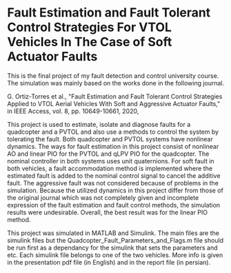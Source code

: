 # Fault Estimation and Fault Tolerant Control Strategies For VTOL Vehicles In The Case of Soft Actuator Faults

This is the final project of my fault detection and control university course. The simulation was mainly based on the works done in the following journal.

G. Ortiz-Torres et al., "Fault Estimation and Fault Tolerant Control Strategies Applied to VTOL Aerial Vehicles With Soft and Aggressive Actuator Faults," in IEEE Access, vol. 8, pp. 10649-10661, 2020,

This project is used to estimate, isolate and diagnose faults for a quadcopter and a PVTOL and also use a methods to control the system by tolerating the fault. Both quadcopter and PVTOL systems have nonlinear dynamics. The ways for fault estimation in this project consist of nonlinear AO and linear PIO for the PVTOL and qLPV PIO for the quadcopter. The nominal controller in both systems uses unit quaternions. For soft fault in both vehicles, a fault accommodation method is implemented where the estimated fault is added to the nominal control signal to cancel the additive fault. The aggressive fault was not considered because of problems in the simulation. Because the utilized dynamics in this project differ from those of the original journal which was not completely given and incomplete expression of the fault estimation and fault control methods, the simulation results were undesirable. Overall, the best result was for the linear PIO method.

This project was simulated in MATLAB and Simulink. The main files are the simulink files but the Quadcopter_Fault_Parameters_and_Flags.m file should be run first as a dependancy for the simulink that sets the parameters and etc. Each simulink file belongs to one of the two vehicles. More info is given in the presentation pdf file (in English) and in the report file (in persian).

